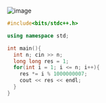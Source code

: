 ![image](https://github.com/user-attachments/assets/67cefdbd-ed66-4fc6-b59d-9b8349f19915)

```cpp
#include<bits/stdc++.h>

using namespace std;

int main(){
  int n; cin >> n;
  long long res = 1;
  for(int i = 1; i <= n; i++){
    res *= i % 1000000007;
    cout << res << endl;
  }
}
```
